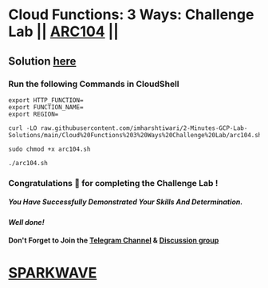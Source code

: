 # Cloud Functions: 3 Ways: Challenge Lab || [ARC104](https://www.cloudskillsboost.google/focuses/61974?parent=catalog) ||

## Solution [here](https://youtu.be/fPVslkWDTGg)

### Run the following Commands in CloudShell

```
export HTTP_FUNCTION=
export FUNCTION_NAME=
export REGION=
```
```
curl -LO raw.githubusercontent.com/imharshtiwari/2-Minutes-GCP-Lab-Solutions/main/Cloud%20Functions%203%20Ways%20Challenge%20Lab/arc104.sh

sudo chmod +x arc104.sh

./arc104.sh
```

### Congratulations 🎉 for completing the Challenge Lab !

##### *You Have Successfully Demonstrated Your Skills And Determination.*

#### *Well done!*

#### Don't Forget to Join the [Telegram Channel](https://t.me/sparkwave.01) & [Discussion group](https://t.me/sparkwave.01chats)

# [SPARKWAVE](https://www.youtube.com/@sparkwave.01)
